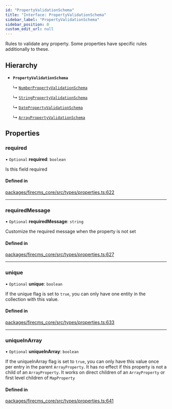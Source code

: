 ```yaml
---
id: "PropertyValidationSchema"
title: "Interface: PropertyValidationSchema"
sidebar_label: "PropertyValidationSchema"
sidebar_position: 0
custom_edit_url: null
---
```


Rules to validate any property. Some properties have specific rules
additionally to these.

## Hierarchy

- **`PropertyValidationSchema`**

  ↳ [`NumberPropertyValidationSchema`](NumberPropertyValidationSchema.md)

  ↳ [`StringPropertyValidationSchema`](StringPropertyValidationSchema.md)

  ↳ [`DatePropertyValidationSchema`](DatePropertyValidationSchema.md)

  ↳ [`ArrayPropertyValidationSchema`](ArrayPropertyValidationSchema.md)

## Properties

### required

• `Optional` **required**: `boolean`

Is this field required

#### Defined in

[packages/firecms_core/src/types/properties.ts:622](https://github.com/FireCMSco/firecms/blob/d45f3739/packages/firecms_core/src/types/properties.ts#L622)

___

### requiredMessage

• `Optional` **requiredMessage**: `string`

Customize the required message when the property is not set

#### Defined in

[packages/firecms_core/src/types/properties.ts:627](https://github.com/FireCMSco/firecms/blob/d45f3739/packages/firecms_core/src/types/properties.ts#L627)

___

### unique

• `Optional` **unique**: `boolean`

If the unique flag is set to `true`, you can only have one entity in the
collection with this value.

#### Defined in

[packages/firecms_core/src/types/properties.ts:633](https://github.com/FireCMSco/firecms/blob/d45f3739/packages/firecms_core/src/types/properties.ts#L633)

___

### uniqueInArray

• `Optional` **uniqueInArray**: `boolean`

If the uniqueInArray flag is set to `true`, you can only have this value
once per entry in the parent `ArrayProperty`. It has no effect if this
property is not a child of an `ArrayProperty`. It works on direct
children of an `ArrayProperty` or first level children of `MapProperty`

#### Defined in

[packages/firecms_core/src/types/properties.ts:641](https://github.com/FireCMSco/firecms/blob/d45f3739/packages/firecms_core/src/types/properties.ts#L641)
